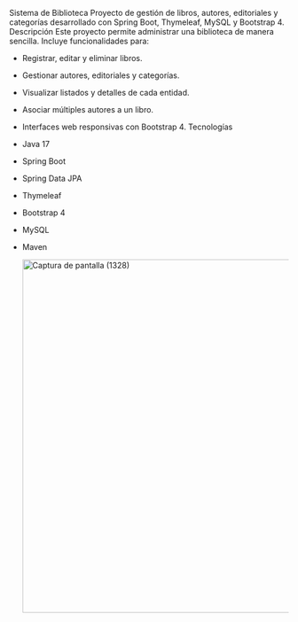 Sistema de Biblioteca
Proyecto de gestión de libros, autores, editoriales y categorías desarrollado con Spring Boot, Thymeleaf, MySQL y Bootstrap 4.
Descripción
Este proyecto permite administrar una biblioteca de manera sencilla. 
Incluye funcionalidades para:
- Registrar, editar y eliminar libros.
- Gestionar autores, editoriales y categorías.
- Visualizar listados y detalles de cada entidad.
- Asociar múltiples autores a un libro.
- Interfaces web responsivas con Bootstrap 4.
Tecnologías
- Java 17
- Spring Boot 
- Spring Data JPA
- Thymeleaf
- Bootstrap 4
- MySQL 
- Maven

  <img width="1351" height="638" alt="Captura de pantalla (1328)" src="https://github.com/user-attachments/assets/feb9caa2-ea98-4695-be97-8397a413a36a" />
